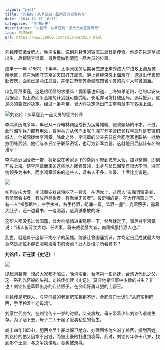 ```yaml
---
layout: "post"
title: "刘铭传：从草寇到一品大员的宦海传奇"
date: "2018-12-17 16:15"
categories: "明清历史"
description: "刘铭传：从草寇到一品大员的宦海传奇"
tags: 明清历史
url: https://www.y5000.com/zgls/mq/3553.html
---
```






刘铭传安徽合肥人，晚清名臣。说到刘铭传的宦海生涯很是传奇。他原先只是草寇出生，后跟随李鸿章，最后竟做到清廷一品大员的位置。

咸丰十一年（1861）下半年，太平天国的后期英杰忠王李秀成大举进攻上海及苏南地区，意在为困守天京的天国打开局面。沪上官绅深感上海难守，遂派出代表赶赴安庆，面见已是两江总督，并奉旨节制苏浙赣皖四省军务的湘军大帅曾国藩。

申包胥哭秦庭，这是很明显的求援嘛！曾国藩也知道，上海如果沦陷，他的以安庆为据点，扼上游而平金陵的计划就可能受阻，长毛亦可能打破困局。派兵援沪，这是必须要做的决定。经过一番考量，曾大帅决定派出门生李鸿章率军救援上海。

![刘铭传：从草寇到一品大员的宦海传奇](/uploads/allimg/161018/6-16101Q3035H17.JPG)

李鸿章历练多年，早已从一介翰林词臣成长为运筹帷幄、驰骋疆场的干才。不过，此时湘军兵力都有用处，援沪兵力从何而出呢？湘军开字营统领程学启乃是安徽桐城人，他被调拨给李鸿章。除此之外，李鸿章的父亲先前在合肥老家也联络一批地方团练武装，他们与李氏父子联系密切，也可为新军力量。这就是日后赫赫有名的淮军！

李鸿章返回合肥一带，将那些在老家乡下的杂牌军带到安庆大营，加以整训，即刻开拔上海。随李鸿章而来的这些地方团练首领，出身与曾氏湘军有很大不同，湘军统领多为书生，而李鸿章带来的这些人，读书人不多，盐枭、土匪比比皆是。

![](https://img.y5000.com/uploads/allimg/161018/13223T0B-0.jpg)

初到安庆大营，李鸿章安排诸将吃了一顿饭。在酒席上，这帮人“有赌酒猜拳者，有倚案看书者，有放声高歌者，有默坐无言者”。最奇特的是，在大厅南窗之下，有一人“裸腹踞坐，左手执书，右手持酒，朗诵一篇，饮酒一盏”，光着膀子，露着大肚子，还一边看书，一边喝酒，这真够豪放的呀！

这帮人都没见过曾国藩，曾大帅悄悄进来观察一下，然后就走了，事后对李鸿章说：“诸人皆可立大功、任大事，将来成就最大者，南窗裸腹持酒人也。”

乱世，就是属于这帮不拘小节的英雄。能够让曾国藩赏识，并笃定日后成就最大的竟然是那位不穿衣服喝酒看书的奇葩？此人是谁？所看何书？

**刘铭传，正在读《史记》！**

![](https://img.y5000.com/uploads/allimg/161018/6-16101Q3062N13.jpg)

提起刘铭传，想必大家都不陌生，晚清名臣，台湾第一任巡抚，台湾近代化之父，这一系列光环般的头衔。刘铭传能读《史记》，莫非他是淮军中少数的书生？非也！刘铭传是草莽出身的私盐贩子，在乡间好勇斗狠的土霸王。

刘铭传是肥西人，与李鸿章的老家肥东相距不远，合肥有句土谚叫“从肥东到肥西，手里拎着个老母鸡”。

刘家世代务农，在刘铭传十一岁的时候，父亲病故，母亲带着少年刘铭传艰难生存。为了活下去，母子二人干起了贩卖私盐的营生。

咸丰四年(1854)，肥西乡里土豪以保卫地方、办理团练为名派丁摊费，搜刮百姓。刘铭传的伯父因拿不出钱，而被土豪殴打遭到凌辱。此时，刘铭传年仅十八岁，找到那个土豪，与之争执讲理，竟也被羞辱。
